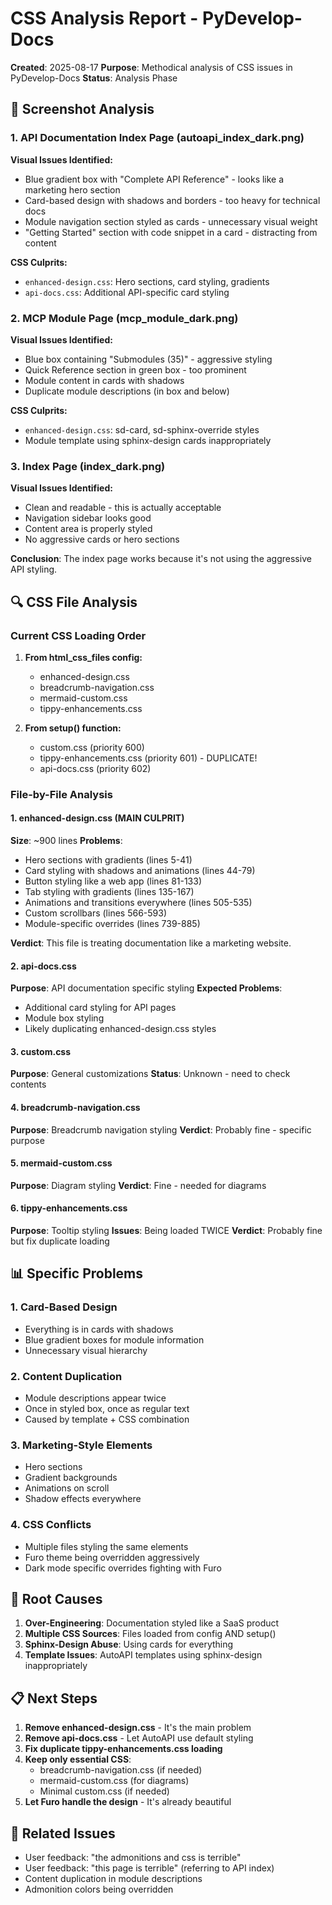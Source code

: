# CSS Analysis Report - PyDevelop-Docs

**Created**: 2025-08-17
**Purpose**: Methodical analysis of CSS issues in PyDevelop-Docs
**Status**: Analysis Phase

## 📸 Screenshot Analysis

### 1. API Documentation Index Page (autoapi_index_dark.png)

**Visual Issues Identified:**

- Blue gradient box with "Complete API Reference" - looks like a marketing hero section
- Card-based design with shadows and borders - too heavy for technical docs
- Module navigation section styled as cards - unnecessary visual weight
- "Getting Started" section with code snippet in a card - distracting from content

**CSS Culprits:**

- `enhanced-design.css`: Hero sections, card styling, gradients
- `api-docs.css`: Additional API-specific card styling

### 2. MCP Module Page (mcp_module_dark.png)

**Visual Issues Identified:**

- Blue box containing "Submodules (35)" - aggressive styling
- Quick Reference section in green box - too prominent
- Module content in cards with shadows
- Duplicate module descriptions (in box and below)

**CSS Culprits:**

- `enhanced-design.css`: sd-card, sd-sphinx-override styles
- Module template using sphinx-design cards inappropriately

### 3. Index Page (index_dark.png)

**Visual Issues Identified:**

- Clean and readable - this is actually acceptable
- Navigation sidebar looks good
- Content area is properly styled
- No aggressive cards or hero sections

**Conclusion**: The index page works because it's not using the aggressive API styling.

## 🔍 CSS File Analysis

### Current CSS Loading Order

1. **From html_css_files config:**
   - enhanced-design.css
   - breadcrumb-navigation.css
   - mermaid-custom.css
   - tippy-enhancements.css

2. **From setup() function:**
   - custom.css (priority 600)
   - tippy-enhancements.css (priority 601) - DUPLICATE!
   - api-docs.css (priority 602)

### File-by-File Analysis

#### 1. enhanced-design.css (MAIN CULPRIT)

**Size**: ~900 lines
**Problems**:

- Hero sections with gradients (lines 5-41)
- Card styling with shadows and animations (lines 44-79)
- Button styling like a web app (lines 81-133)
- Tab styling with gradients (lines 135-167)
- Animations and transitions everywhere (lines 505-535)
- Custom scrollbars (lines 566-593)
- Module-specific overrides (lines 739-885)

**Verdict**: This file is treating documentation like a marketing website.

#### 2. api-docs.css

**Purpose**: API documentation specific styling
**Expected Problems**:

- Additional card styling for API pages
- Module box styling
- Likely duplicating enhanced-design.css styles

#### 3. custom.css

**Purpose**: General customizations
**Status**: Unknown - need to check contents

#### 4. breadcrumb-navigation.css

**Purpose**: Breadcrumb navigation styling
**Verdict**: Probably fine - specific purpose

#### 5. mermaid-custom.css

**Purpose**: Diagram styling
**Verdict**: Fine - needed for diagrams

#### 6. tippy-enhancements.css

**Purpose**: Tooltip styling
**Issues**: Being loaded TWICE
**Verdict**: Probably fine but fix duplicate loading

## 📊 Specific Problems

### 1. Card-Based Design

- Everything is in cards with shadows
- Blue gradient boxes for module information
- Unnecessary visual hierarchy

### 2. Content Duplication

- Module descriptions appear twice
- Once in styled box, once as regular text
- Caused by template + CSS combination

### 3. Marketing-Style Elements

- Hero sections
- Gradient backgrounds
- Animations on scroll
- Shadow effects everywhere

### 4. CSS Conflicts

- Multiple files styling the same elements
- Furo theme being overridden aggressively
- Dark mode specific overrides fighting with Furo

## 🎯 Root Causes

1. **Over-Engineering**: Documentation styled like a SaaS product
2. **Multiple CSS Sources**: Files loaded from config AND setup()
3. **Sphinx-Design Abuse**: Using cards for everything
4. **Template Issues**: AutoAPI templates using sphinx-design inappropriately

## 📋 Next Steps

1. **Remove enhanced-design.css** - It's the main problem
2. **Remove api-docs.css** - Let AutoAPI use default styling
3. **Fix duplicate tippy-enhancements.css loading**
4. **Keep only essential CSS**:
   - breadcrumb-navigation.css (if needed)
   - mermaid-custom.css (for diagrams)
   - Minimal custom.css (if needed)
5. **Let Furo handle the design** - It's already beautiful

## 🔗 Related Issues

- User feedback: "the admonitions and css is terrible"
- User feedback: "this page is terrible" (referring to API index)
- Content duplication in module descriptions
- Admonition colors being overridden
